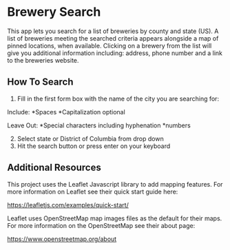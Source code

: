 # Brewery Search

This app lets you search for a list of breweries by county and state (US).  A list of breweries meeting the searched criteria appears alongside a map of pinned locations, when available.  Clicking on a brewery from the list will give you additional information including: address, phone number and a link to the breweries website.

## How To Search

1. Fill in the first form box with the name of the city you are searching for:

  Include:
  *Spaces
  *Capitalization optional

  Leave Out:
  *Special characters including hyphenation
  *numbers

2. Select state or District of Columbia from drop down
3. Hit the search button or press enter on your keyboard

## Additional Resources

This project uses the Leaflet Javascript library to add mapping features.  For more information on Leaflet see their quick start guide here:

https://leafletjs.com/examples/quick-start/

Leaflet uses OpenStreetMap map images files as the default for their maps.  For more information on the OpenStreetMap see their about page:

https://www.openstreetmap.org/about


